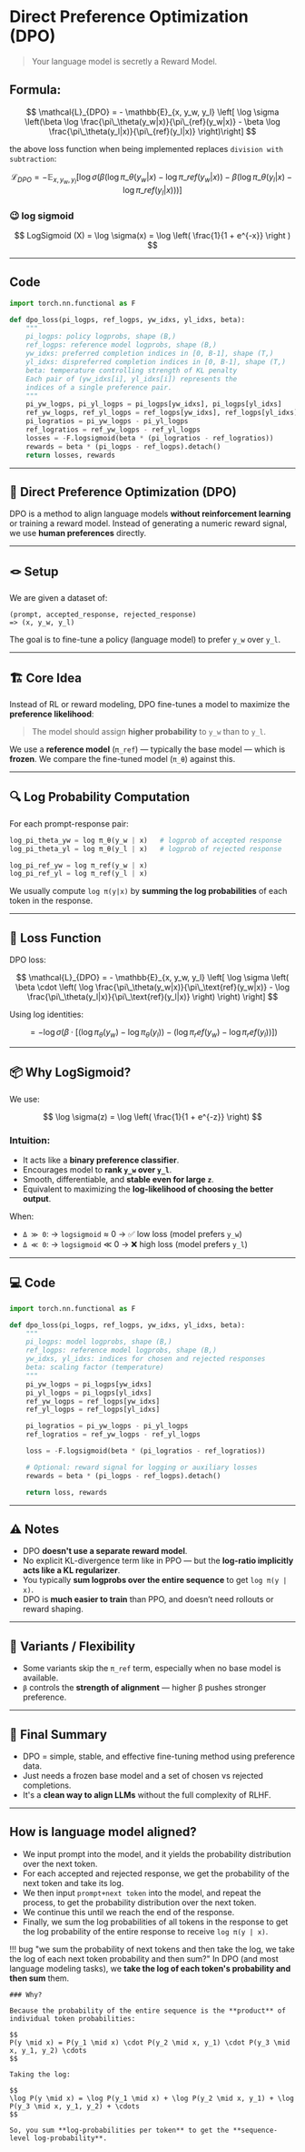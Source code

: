 # Direct Preference Optimization (DPO)

> Your language model is secretly a Reward Model.

## Formula:

$$
\mathcal{L}_{DPO} = - \mathbb{E}_{x, y_w, y_l} \left[ \log \sigma \left(\beta \log \frac{\pi\_\theta(y_w|x)}{\pi\_{ref}(y_w|x)} - \beta \log \frac{\pi\_\theta(y_l|x)}{\pi\_{ref}(y_l|x)} \right)\right]
$$

the above loss function when being implemented replaces `division with subtraction`:

$$
\mathcal{L}_{DPO} = - \mathbb{E}_{x, y_w, y_l} \left[ \log \sigma \left( \beta (\log \pi\_\theta(y_w|x) - \log \pi\_{ref}(y_w|x)) - \beta (\log \pi\_\theta(y_l|x) - \log \pi\_{ref}(y_l|x)) \right)\right]
$$

### 😉 log sigmoid

$$ LogSigmoid (X) = \log \sigma(x) = \log \left( \frac{1}{1 + e^{-x}} \right ) $$

______________________________________________________________________

## Code

```python
import torch.nn.functional as F

def dpo_loss(pi_logps, ref_logps, yw_idxs, yl_idxs, beta):
    """
    pi_logps: policy logprobs, shape (B,)
    ref_logps: reference model logprobs, shape (B,)
    yw_idxs: preferred completion indices in [0, B-1], shape (T,)
    yl_idxs: dispreferred completion indices in [0, B-1], shape (T,)
    beta: temperature controlling strength of KL penalty
    Each pair of (yw_idxs[i], yl_idxs[i]) represents the
    indices of a single preference pair.
    """
    pi_yw_logps, pi_yl_logps = pi_logps[yw_idxs], pi_logps[yl_idxs]
    ref_yw_logps, ref_yl_logps = ref_logps[yw_idxs], ref_logps[yl_idxs]
    pi_logratios = pi_yw_logps - pi_yl_logps
    ref_logratios = ref_yw_logps - ref_yl_logps
    losses = -F.logsigmoid(beta * (pi_logratios - ref_logratios))
    rewards = beta * (pi_logps - ref_logps).detach()
    return losses, rewards
```

______________________________________________________________________

## 🧠 Direct Preference Optimization (DPO)

DPO is a method to align language models **without reinforcement learning** or training a reward model.
Instead of generating a numeric reward signal, we use **human preferences** directly.

______________________________________________________________________

## 🪢 Setup

We are given a dataset of:

```
(prompt, accepted_response, rejected_response)
=> (x, y_w, y_l)
```

The goal is to fine-tune a policy (language model) to prefer `y_w` over `y_l`.

______________________________________________________________________

## 🏗️ Core Idea

Instead of RL or reward modeling, DPO fine-tunes a model to maximize the **preference likelihood**:

> The model should assign **higher probability** to `y_w` than to `y_l`.

We use a **reference model** (`π_ref`) — typically the base model — which is **frozen**.
We compare the fine-tuned model (`π_θ`) against this.

______________________________________________________________________

## 🔍 Log Probability Computation

For each prompt-response pair:

```python
log_pi_theta_yw = log π_θ(y_w | x)   # logprob of accepted response
log_pi_theta_yl = log π_θ(y_l | x)   # logprob of rejected response

log_pi_ref_yw = log π_ref(y_w | x)
log_pi_ref_yl = log π_ref(y_l | x)
```

We usually compute `log π(y|x)` by **summing the log probabilities** of each token in the response.

______________________________________________________________________

## 🧮 Loss Function

DPO loss:

$$
\mathcal{L}_{DPO} = - \mathbb{E}_{x, y_w, y_l} \left[ \log \sigma \left( \beta \cdot \left( \log \frac{\pi\_\theta(y_w|x)}{\pi\_\text{ref}(y_w|x)} - \log \frac{\pi\_\theta(y_l|x)}{\pi\_\text{ref}(y_l|x)} \right) \right) \right]
$$

Using log identities:

$$
= - \log \sigma \left( \beta \cdot \left[ (\log π_θ(y_w) - \log π_θ(y_l)) - (\log π_ref(y_w) - \log π_ref(y_l)) \right] \right)
$$

______________________________________________________________________

## 📦 Why LogSigmoid?

We use:

$$
\log \sigma(z) = \log \left( \frac{1}{1 + e^{-z}} \right)
$$

### Intuition:

- It acts like a **binary preference classifier**.
- Encourages model to **rank `y_w` over `y_l`**.
- Smooth, differentiable, and **stable even for large `z`**.
- Equivalent to maximizing the **log-likelihood of choosing the better output**.

When:

- `Δ ≫ 0`: → `logsigmoid` ≈ 0 → ✅ low loss (model prefers `y_w`)
- `Δ ≪ 0`: → `logsigmoid` ≪ 0 → ❌ high loss (model prefers `y_l`)

______________________________________________________________________

## 💻 Code

```python
import torch.nn.functional as F

def dpo_loss(pi_logps, ref_logps, yw_idxs, yl_idxs, beta):
    """
    pi_logps: model logprobs, shape (B,)
    ref_logps: reference model logprobs, shape (B,)
    yw_idxs, yl_idxs: indices for chosen and rejected responses
    beta: scaling factor (temperature)
    """
    pi_yw_logps = pi_logps[yw_idxs]
    pi_yl_logps = pi_logps[yl_idxs]
    ref_yw_logps = ref_logps[yw_idxs]
    ref_yl_logps = ref_logps[yl_idxs]

    pi_logratios = pi_yw_logps - pi_yl_logps
    ref_logratios = ref_yw_logps - ref_yl_logps

    loss = -F.logsigmoid(beta * (pi_logratios - ref_logratios))

    # Optional: reward signal for logging or auxiliary losses
    rewards = beta * (pi_logps - ref_logps).detach()

    return loss, rewards
```

______________________________________________________________________

## ⚠️ Notes

- DPO **doesn't use a separate reward model**.
- No explicit KL-divergence term like in PPO — but the **log-ratio implicitly acts like a KL regularizer**.
- You typically **sum logprobs over the entire sequence** to get `log π(y | x)`.
- DPO is **much easier to train** than PPO, and doesn’t need rollouts or reward shaping.

______________________________________________________________________

## 🔄 Variants / Flexibility

- Some variants skip the `π_ref` term, especially when no base model is available.
- `β` controls the **strength of alignment** — higher β pushes stronger preference.

______________________________________________________________________

## 🏁 Final Summary

- DPO = simple, stable, and effective fine-tuning method using preference data.
- Just needs a frozen base model and a set of chosen vs rejected completions.
- It's a **clean way to align LLMs** without the full complexity of RLHF.

______________________________________________________________________

## How is language model aligned?

- We input prompt into the model, and it yields the probability distribution over the next token.
- For each accepted and rejected response, we get the probability of the next token and take its log.
- We then input `prompt+next token` into the model, and repeat the process, to get the probability distribution over the next token.
- We continue this until we reach the end of the response.
- Finally, we sum the log probabilities of all tokens in the response to get the log probability of the entire response to receive `log π(y | x)`.

!!! bug "we sum the probability of next tokens and then take the log, we take the log of each next token probability and then sum?"
    In DPO (and most language modeling tasks), we **take the log of each token's probability and then sum** them.

    ### Why?

    Because the probability of the entire sequence is the **product** of individual token probabilities:

    $$
    P(y \mid x) = P(y_1 \mid x) \cdot P(y_2 \mid x, y_1) \cdot P(y_3 \mid x, y_1, y_2) \cdots
    $$

    Taking the log:

    $$
    \log P(y \mid x) = \log P(y_1 \mid x) + \log P(y_2 \mid x, y_1) + \log P(y_3 \mid x, y_1, y_2) + \cdots
    $$

    So, you sum **log-probabilities per token** to get the **sequence-level log-probability**.
